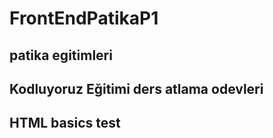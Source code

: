 ﻿# FrontEndPatikaP1
## patika egitimleri 
## Kodluyoruz Eğitimi ders atlama odevleri
## HTML basics test
